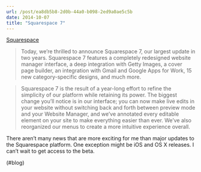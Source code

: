 ```yaml
---
url: /post/ea8db5b8-2d0b-44a0-b098-2ed9a0ae5c5b
date: 2014-10-07
title: "Squarespace 7"
---
```


[Squarespace][1]



> Today, we’re thrilled to announce Squarespace 7, our largest update in two years. Squarespace 7 features a completely redesigned website manager interface, a deep integration with Getty Images, a cover page builder, an integration with Gmail and Google Apps for Work, 15 new category-specific designs, and much more.

> 

> Squarespace 7 is the result of a year-long effort to refine the simplicity of our platform while retaining its power. The biggest change you’ll notice is in our interface; you can now make live edits in your website without switching back and forth between preview mode and your Website Manager, and we&#8217;ve annotated every editable element on your site to make everything easier than ever. We&#8217;ve also reorganized our menus to create a more intuitive experience overall. 



There aren&#8217;t many news that are more exciting for me than major updates to the Squarespace platform. One exception might be iOS and OS X releases. I can&#8217;t wait to get access to the beta.



(#blog)



 [1]: http://blog.squarespace.com/blog/introducing-squarespace-7